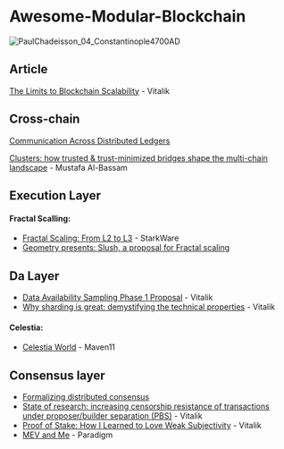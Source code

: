 # Awesome-Modular-Blockchain

![PaulChadeisson_04_Constantinople4700AD](https://user-images.githubusercontent.com/82381764/166100257-05f93fb4-db07-4d8e-bc52-4b8f15ec55f2.jpeg)

## Article
[The Limits to Blockchain Scalability](https://vitalik.ca/general/2021/05/23/scaling.html) - Vitalik

## Cross-chain
[Communication Across Distributed Ledgers](https://eprint.iacr.org/2019/1128.pdf) 

[Clusters: how trusted & trust-minimized bridges shape the multi-chain landscape](https://blog.celestia.org/clusters/) - Mustafa Al-Bassam

## Execution Layer
#### Fractal Scalling:
* [Fractal Scaling: From L2 to L3](https://medium.com/starkware/fractal-scaling-from-l2-to-l3-7fe238ecfb4f) - StarkWare
* [Geometry presents: Slush, a proposal for Fractal scaling](https://hackmd.io/@kalmanlajko/rkgg9GLG5#The-trilemma%E2%80%99s-%E2%80%9Csolution%E2%80%9D)

## Da Layer
* [Data Availability Sampling Phase 1 Proposal](https://hackmd.io/@vbuterin/das#) - Vitalik
* [Why sharding is great: demystifying the technical properties](https://vitalik.ca/general/2021/04/07/sharding.html#improving-sharding-with-better-security-models) - Vitalik
#### Celestia: 
* [Celestia World](https://maven11.substack.com/p/the-modular-world?s=r) - Maven11

## Consensus layer
* [Formalizing distributed consensus](https://docs.google.com/document/d/13_FSQ1Koq8uLvqTaSvZdb6OT2SpUZZq53vFiiDQj4qM/edit#heading=h.41gzm84cb1et)
* [State of research: increasing censorship resistance of transactions under proposer/builder separation (PBS)](https://notes.ethereum.org/@vbuterin/pbs_censorship_resistance#Solution-2-can-we-still-use-proposers-%E2%80%9Chybrid-PBS%E2%80%9D-but-only-for-inclusion-of-last-resort) - Vitalik
* [Proof of Stake: How I Learned to Love Weak Subjectivity](https://blog.ethereum.org/2014/11/25/proof-stake-learned-love-weak-subjectivity/) - Vitalik
* [MEV and Me](https://research.paradigm.xyz/MEV) - Paradigm




